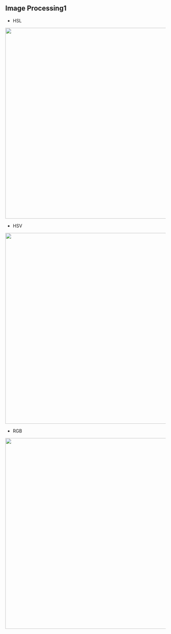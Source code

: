 ## Image Processing1

* HSL

<img width=600 src="https://user-images.githubusercontent.com/44635266/62772903-bcd21700-badb-11e9-850b-2e16488d26d9.png">

* HSV

<img width=600 src="https://user-images.githubusercontent.com/44635266/62772916-c491bb80-badb-11e9-9562-509b241dc415.png">

* RGB

<img width=600 src="https://user-images.githubusercontent.com/44635266/62772926-ca879c80-badb-11e9-8942-4e03b4d80d53.png">